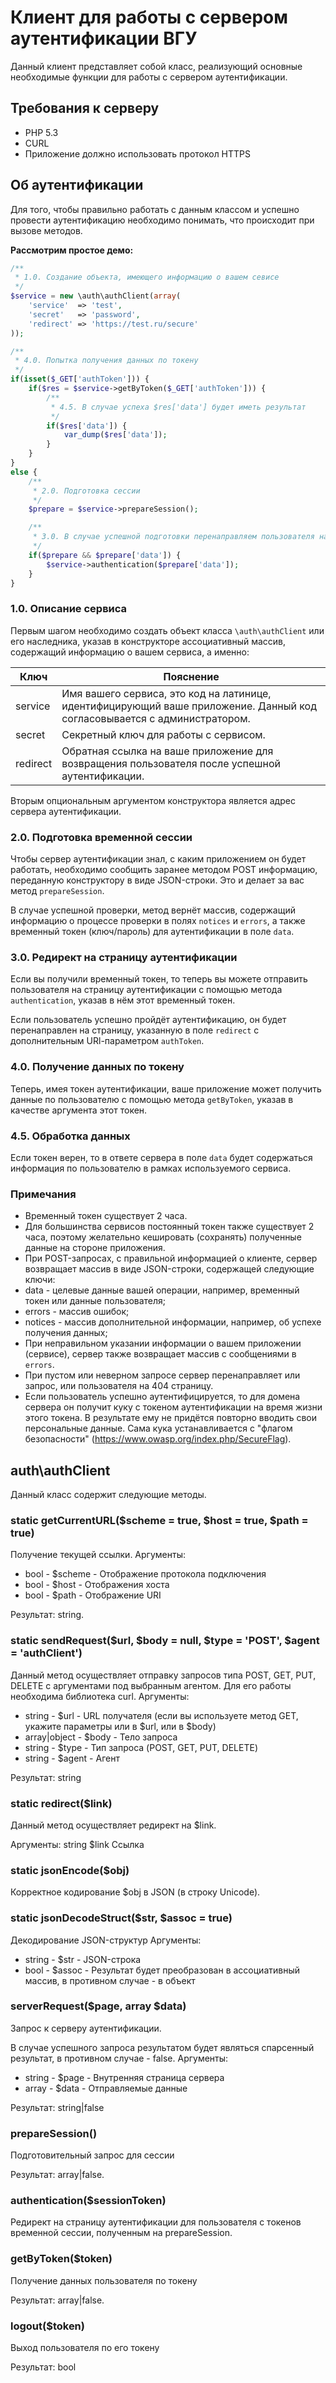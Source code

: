 # Клиент для работы с сервером аутентификации ВГУ #

Данный клиент представляет собой класс, реализующий основные необходимые функции для работы с сервером аутентификации.

## Требования к серверу ##

* PHP 5.3
* CURL
* Приложение должно использовать протокол HTTPS

## Об аутентификации ##

Для того, чтобы правильно работать с данным классом и успешно провести аутентификацию необходимо понимать, что происходит при вызове методов.

**Рассмотрим простое демо:**
~~~~php
/**
 * 1.0. Создание объекта, имеющего информацию о вашем севисе
 */
$service = new \auth\authClient(array(
    'service'  => 'test',
    'secret'   => 'password',
    'redirect' => 'https://test.ru/secure'
));

/**
 * 4.0. Попытка получения данных по токену
 */
if(isset($_GET['authToken'])) {
    if($res = $service->getByToken($_GET['authToken'])) {
        /**
         * 4.5. В случае успеха $res['data'] будет иметь результат
         */
        if($res['data']) {
            var_dump($res['data']);
        }
    }
}
else {
    /**
     * 2.0. Подготовка сессии
     */
    $prepare = $service->prepareSession();

    /**
     * 3.0. В случае успешной подготовки перенаправляем пользователя на страницу аутентификации
     */
    if($prepare && $prepare['data']) {
        $service->authentication($prepare['data']);
    }
}
~~~~

### 1.0. Описание сервиса ###

Первым шагом необходимо создать объект класса `\auth\authClient` или его наследника, указав в конструкторе ассоциативный массив,
содержащий информацию о вашем сервиса, а именно:

Ключ     | Пояснение
-------- | -----------------------------------------------------------------------------------------------------------------------------
service  | Имя вашего сервиса, это код на латинице, идентифицирующий ваше приложение. Данный код согласовывается с администратором.
secret   | Секретный ключ для работы с сервисом.
redirect | Обратная ссылка на ваше приложение для возвращения пользователя после успешной аутентификации.

Вторым опциональным аргументом конструктора является адрес сервера аутентификации.

### 2.0. Подготовка временной сессии ###

Чтобы сервер аутентификации знал, с каким приложением он будет работать, необходимо сообщить заранее методом POST информацию, переданную конструктору в виде JSON-строки. 
Это и делает за вас метод `prepareSession`.

В случае успешной проверки, метод вернёт массив, содержащий информацию о процессе проверки в полях `notices` и `errors`,
а также временный токен (ключ/пароль) для аутентификации в поле `data`.

### 3.0. Редирект на страницу аутентификации ###

Если вы получили временный токен, то теперь вы можете отправить пользователя на страницу аутентификации с помощью метода `authentication`, указав в нём этот временный токен.

Если пользователь успешно пройдёт аутентификацию, он будет перенаправлен на страницу, указанную в поле `redirect` с дополнительным URl-параметром `authToken`.

### 4.0. Получение данных по токену ###

Теперь, имея токен аутентификации, ваше приложение может получить данные по пользователю с помощью метода `getByToken`, указав в качестве аргумента этот токен.

### 4.5. Обработка данных ###

Если токен верен, то в ответе сервера в поле `data` будет содержаться информация по пользователю в рамках используемого сервиса.

### Примечания ###

* Временный токен существует 2 часа.
* Для большинства сервисов постоянный токен также существует 2 часа, поэтому желательно кешировать (сохранять) полученные данные на стороне приложения.
* При POST-запросах, с правильной информацией о клиенте, сервер возвращает массив в виде JSON-строки, содержащей следующие ключи:
 * data    - целевые данные вашей операции, например, временный токен или данные пользователя;
 * errors  - массив ошибок;
 * notices - массив дополнительной информации, например, об успехе получения данных;
* При неправильном указании информации о вашем приложении (сервисе), сервер также возвращает массив с сообщениями в `errors`.
* При пустом или неверном запросе сервер перенаправляет или запрос, или пользователя на 404 страницу.
* Если пользователь успешно аутентифицируется, то для домена сервера он получит куку с токеном аутентификации на время жизни этого токена. В результате ему не придётся повторно вводить свои персональные данные. Сама кука устанавливается с "флагом безопасности" (https://www.owasp.org/index.php/SecureFlag).

## auth\authClient ##

Данный класс содержит следующие методы.

### static getCurrentURL($scheme = true, $host = true, $path = true) ###

Получение текущей ссылки. 
Аргументы:

* bool - $scheme - Отображение протокола подключения
* bool - $host   - Отображения хоста
* bool - $path   - Отображение URI

Результат: string.

### static sendRequest($url, $body = null, $type = 'POST', $agent = 'authClient') ###

Данный метод осуществляет отправку запросов типа POST, GET, PUT, DELETE с аргументами под выбранным агентом. 
Для его работы необходима библиотека curl. 
Аргументы:

* string       - $url   - URL получателя (если вы используете метод GET, укажите параметры или в $url, или в $body)
* array|object - $body  - Тело запроса
* string       - $type  - Тип запроса (POST, GET, PUT, DELETE)
* string       - $agent - Агент

Результат: string

### static redirect($link) ###

Данный метод осуществляет редирект на $link.

Аргументы: string $link Ссылка

### static jsonEncode($obj) ###

Корректное кодирование $obj в JSON (в строку Unicode).

### static jsonDecodeStruct($str, $assoc = true) ###

Декодирование JSON-структур
Аргументы: 

* string - $str   - JSON-строка
* bool   - $assoc - Результат будет преобразован в ассоциативный массив, в противном случае - в объект

### serverRequest($page, array $data) ###

Запрос к серверу аутентификации.

В случае успешного запроса результатом будет являться спарсенный результат, в противном случае - false. 
Аргументы:

* string - $page - Внутренняя страница сервера
* array  - $data - Отправляемые данные

Результат: string|false

### prepareSession() ###

Подготовительный запрос для сессии

Результат: array|false.

### authentication($sessionToken) ###

Редирект на страницу аутентификации для пользователя с токенов временной сессии, полученным на prepareSession.


### getByToken($token) ###

Получение данных пользователя по токену

Результат: array|false.

### logout($token) ###

Выход пользователя по его токену

Результат: bool